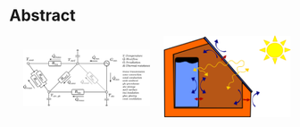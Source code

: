 # Abstract


<img src="graphics/ThermalNetwork.png"
     alt="ThermalNetwork"
     style="float: left;margin:5%; width: 45%;" />

<img src="graphics/HeatTransferMechanisms.png"
     alt="HeatTransferMechanisms"
     style="float: left;width: 45%;" />
